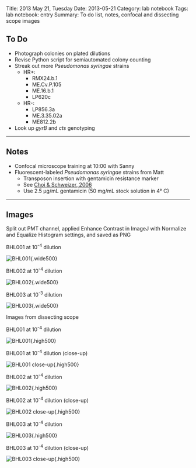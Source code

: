 Title: 2013 May 21, Tuesday
Date: 2013-05-21
Category: lab notebook
Tags: lab notebook: entry
Summary: To do list, notes, confocal and dissecting scope images

## To Do ##

- Photograph colonies on plated dilutions
- Revise Python script for semiautomated colony counting
- Streak out more _Pseudomonas syringae_ strains
    - HR+:
        - RMX24.b.1
        - ME.Cv.P.105
        - ME.16.b.1
        - LP620c
    - HR-:
        - LP856.3a
        - ME.3.35.02a
        - ME812.2b
- Look up _gyrB_ and _cts_ genotyping

***

## Notes ##

- Confocal microscope training at 10:00 with Sanny
- Fluorescent-labeled _Pseudomonas syringae_ strains from Matt
	- Transposon insertion with gentamicin resistance marker
	- See [Choi & Schweizer, 2006](http://dx.doi.org/10.1038/nprot.2006.24
	  "Choi & Schweizer, 2006")
	- Use 2.5 &micro;g/mL gentamicin (50 mg/mL stock solution in 4&deg; C)

***

## Images ##

Split out PMT channel, applied Enhance Contrast in ImageJ with Normalize and
Equalize Histogram settings, and saved as PNG

BHL001 at 10<sup>-4</sup> dilution

![BHL001](http://hanalee.info/static/images/20130521/BHL001_10e-4.png "BHL001"){.wide500}

BHL002 at 10<sup>-4</sup> dilution

![BHL002](http://hanalee.info/static/images/20130521/BHL002_10e-4.png "BHL002"){.wide500}

BHL003 at 10<sup>-3</sup> dilution

![BHL003](http://hanalee.info/static/images/20130521/BHL003_10e-3.png "BHL003"){.wide500}

Images from dissecting scope

BHL001 at 10<sup>-4</sup> dilution

![BHL001](http://hanalee.info/static/images/20130521/IMG_6244.jpg "BHL001"){.high500}

BHL001 at 10<sup>-4</sup> dilution (close-up)

![BHL001 close-up](http://hanalee.info/static/images/20130521/IMG_6252.jpg
"BHL001 close-up"){.high500}

BHL002 at 10<sup>-4</sup> dilution

![BHL002](http://hanalee.info/static/images/20130521/IMG_6248.jpg "BHL002"){.high500}

BHL002 at 10<sup>-4</sup> dilution (close-up)

![BHL002 close-up](http://hanalee.info/static/images/20130521/IMG_6253.jpg
"BHL002 close-up"){.high500}

BHL003 at 10<sup>-4</sup> dilution

![BHL003](http://hanalee.info/static/images/20130521/IMG_6249.jpg "BHL003"){.high500}

BHL003 at 10<sup>-4</sup> dilution (close-up)

![BHL003 close-up](http://hanalee.info/static/images/20130521/IMG_6253.jpg
"BHL003 close-up"){.high500}

